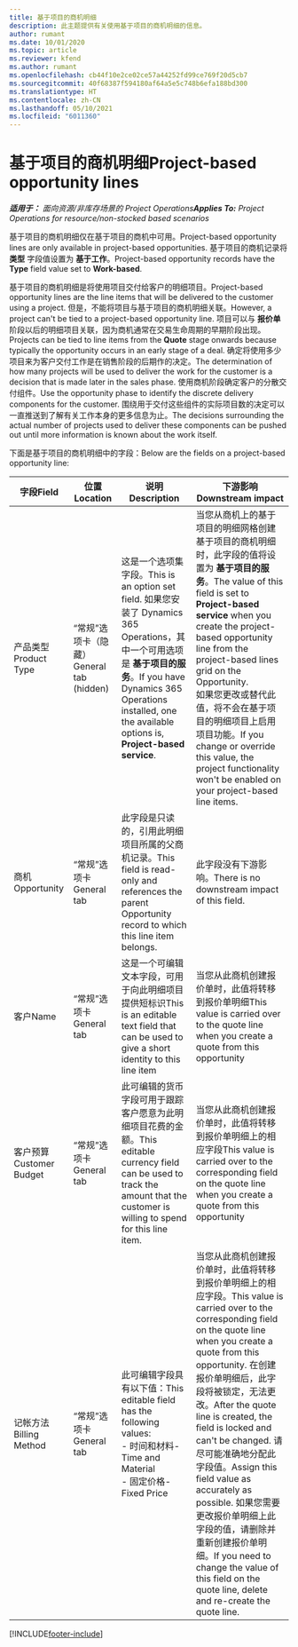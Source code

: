 ```yaml
---
title: 基于项目的商机明细
description: 此主题提供有关使用基于项目的商机明细的信息。
author: rumant
ms.date: 10/01/2020
ms.topic: article
ms.reviewer: kfend
ms.author: rumant
ms.openlocfilehash: cb44f10e2ce02ce57a44252fd99ce769f20d5cb7
ms.sourcegitcommit: 40f68387f594180af64a5e5c748b6efa188bd300
ms.translationtype: HT
ms.contentlocale: zh-CN
ms.lasthandoff: 05/10/2021
ms.locfileid: "6011360"
---
```

# <a name="project-based-opportunity-lines"></a><span data-ttu-id="679fd-103">基于项目的商机明细</span><span class="sxs-lookup"><span data-stu-id="679fd-103">Project-based opportunity lines</span></span>

<span data-ttu-id="679fd-104">_**适用于：** 面向资源/非库存场景的 Project Operations_</span><span class="sxs-lookup"><span data-stu-id="679fd-104">_**Applies To:** Project Operations for resource/non-stocked based scenarios_</span></span>


<span data-ttu-id="679fd-105">基于项目的商机明细仅在基于项目的商机中可用。</span><span class="sxs-lookup"><span data-stu-id="679fd-105">Project-based opportunity lines are only available in project-based opportunities.</span></span> <span data-ttu-id="679fd-106">基于项目的商机记录将 **类型** 字段值设置为 **基于工作**。</span><span class="sxs-lookup"><span data-stu-id="679fd-106">Project-based opportunity records have the **Type** field value set to **Work-based**.</span></span>

<span data-ttu-id="679fd-107">基于项目的商机明细是将使用项目交付给客户的明细项目。</span><span class="sxs-lookup"><span data-stu-id="679fd-107">Project-based opportunity lines are the line items that will be delivered to the customer using a project.</span></span> <span data-ttu-id="679fd-108">但是，不能将项目与基于项目的商机明细关联。</span><span class="sxs-lookup"><span data-stu-id="679fd-108">However, a project can't be tied to a project-based opportunity line.</span></span> <span data-ttu-id="679fd-109">项目可以与 **报价单** 阶段以后的明细项目关联，因为商机通常在交易生命周期的早期阶段出现。</span><span class="sxs-lookup"><span data-stu-id="679fd-109">Projects can be tied to line items from the **Quote** stage onwards because typically the opportunity occurs in an early stage of a deal.</span></span> <span data-ttu-id="679fd-110">确定将使用多少项目来为客户交付工作是在销售阶段的后期作的决定。</span><span class="sxs-lookup"><span data-stu-id="679fd-110">The determination of how many projects will be used to deliver the work for the customer is a decision that is made later in the sales phase.</span></span> <span data-ttu-id="679fd-111">使用商机阶段确定客户的分散交付组件。</span><span class="sxs-lookup"><span data-stu-id="679fd-111">Use the opportunity phase to identify the discrete delivery components for the customer.</span></span> <span data-ttu-id="679fd-112">围绕用于交付这些组件的实际项目数的决定可以一直推送到了解有关工作本身的更多信息为止。</span><span class="sxs-lookup"><span data-stu-id="679fd-112">The decisions surrounding the actual number of projects used to deliver these components can be pushed out until more information is known about the work itself.</span></span>

<span data-ttu-id="679fd-113">下面是基于项目的商机明细中的字段：</span><span class="sxs-lookup"><span data-stu-id="679fd-113">Below are the fields on a project-based opportunity line:</span></span>

| <span data-ttu-id="679fd-114">**字段**</span><span class="sxs-lookup"><span data-stu-id="679fd-114">**Field**</span></span> | <span data-ttu-id="679fd-115">**位置**</span><span class="sxs-lookup"><span data-stu-id="679fd-115">**Location**</span></span> | <span data-ttu-id="679fd-116">**说明**</span><span class="sxs-lookup"><span data-stu-id="679fd-116">**Description**</span></span> | <span data-ttu-id="679fd-117">**下游影响**</span><span class="sxs-lookup"><span data-stu-id="679fd-117">**Downstream impact**</span></span> |
| --- | --- | --- | --- |
| <span data-ttu-id="679fd-118">产品类型</span><span class="sxs-lookup"><span data-stu-id="679fd-118">Product Type</span></span> | <span data-ttu-id="679fd-119">“常规”选项卡（隐藏）</span><span class="sxs-lookup"><span data-stu-id="679fd-119">General tab (hidden)</span></span> | <span data-ttu-id="679fd-120">这是一个选项集字段。</span><span class="sxs-lookup"><span data-stu-id="679fd-120">This is an option set field.</span></span> <span data-ttu-id="679fd-121">如果您安装了 Dynamics 365 Operations，其中一个可用选项是 **基于项目的服务**。</span><span class="sxs-lookup"><span data-stu-id="679fd-121">If you have Dynamics 365 Operations installed, one the available options is, **Project-based service**.</span></span>  | <span data-ttu-id="679fd-122">当您从商机上的基于项目的明细网格创建基于项目的商机明细时，此字段的值将设置为 **基于项目的服务**。</span><span class="sxs-lookup"><span data-stu-id="679fd-122">The value of this field is set to **Project-based service** when you create the project-based opportunity line from the project-based lines grid on the Opportunity.</span></span> <br> <span data-ttu-id="679fd-123">如果您更改或替代此值，将不会在基于项目的明细项目上启用项目功能。</span><span class="sxs-lookup"><span data-stu-id="679fd-123">If you change or override this value, the project functionality won't be enabled on your project-based line items.</span></span> |
| <span data-ttu-id="679fd-124">商机​​</span><span class="sxs-lookup"><span data-stu-id="679fd-124">Opportunity</span></span> | <span data-ttu-id="679fd-125">“常规”选项卡</span><span class="sxs-lookup"><span data-stu-id="679fd-125">General tab</span></span> | <span data-ttu-id="679fd-126">此字段是只读的，引用此明细项目所属的父商机记录。</span><span class="sxs-lookup"><span data-stu-id="679fd-126">This field is read-only and references the parent Opportunity record to which this line item belongs.</span></span> | <span data-ttu-id="679fd-127">此字段没有下游影响。</span><span class="sxs-lookup"><span data-stu-id="679fd-127">There is no downstream impact of this field.</span></span> |
| <span data-ttu-id="679fd-128">客户</span><span class="sxs-lookup"><span data-stu-id="679fd-128">Name</span></span> | <span data-ttu-id="679fd-129">“常规”选项卡</span><span class="sxs-lookup"><span data-stu-id="679fd-129">General tab</span></span> | <span data-ttu-id="679fd-130">这是一个可编辑文本字段，可用于向此明细项目提供短标识</span><span class="sxs-lookup"><span data-stu-id="679fd-130">This is an editable text field that can be used to give a short identity to this line item</span></span> | <span data-ttu-id="679fd-131">当您从此商机创建报价单时，此值将转移到报价单明细</span><span class="sxs-lookup"><span data-stu-id="679fd-131">This value is carried over to the quote line when you create a quote from this opportunity</span></span> |
| <span data-ttu-id="679fd-132">客户预算</span><span class="sxs-lookup"><span data-stu-id="679fd-132">Customer Budget</span></span> | <span data-ttu-id="679fd-133">“常规”选项卡</span><span class="sxs-lookup"><span data-stu-id="679fd-133">General tab</span></span> | <span data-ttu-id="679fd-134">此可编辑的货币字段可用于跟踪客户愿意为此明细项目花费的金额。</span><span class="sxs-lookup"><span data-stu-id="679fd-134">This editable currency field can be used to track the amount that the customer is willing to spend for this line item.</span></span> | <span data-ttu-id="679fd-135">当您从此商机创建报价单时，此值将转移到报价单明细上的相应字段</span><span class="sxs-lookup"><span data-stu-id="679fd-135">This value is carried over to the corresponding field on the quote line when you create a quote from this opportunity</span></span> |
| <span data-ttu-id="679fd-136">记帐方法</span><span class="sxs-lookup"><span data-stu-id="679fd-136">Billing Method</span></span> | <span data-ttu-id="679fd-137">“常规”选项卡</span><span class="sxs-lookup"><span data-stu-id="679fd-137">General tab</span></span> | <span data-ttu-id="679fd-138">此可编辑字段具有以下值：</span><span class="sxs-lookup"><span data-stu-id="679fd-138">This editable field has the following values:</span></span></br><span data-ttu-id="679fd-139">- 时间和材料</span><span class="sxs-lookup"><span data-stu-id="679fd-139">- Time and Material</span></span></br><span data-ttu-id="679fd-140">- 固定价格</span><span class="sxs-lookup"><span data-stu-id="679fd-140">- Fixed Price</span></span> | <span data-ttu-id="679fd-141">当您从此商机创建报价单时，此值将转移到报价单明细上的相应字段。</span><span class="sxs-lookup"><span data-stu-id="679fd-141">This value is carried over to the corresponding field on the quote line when you create a quote from this opportunity.</span></span> <span data-ttu-id="679fd-142">在创建报价单明细后，此字段将被锁定，无法更改。</span><span class="sxs-lookup"><span data-stu-id="679fd-142">After the quote line is created, the field is locked and can't be changed.</span></span> <span data-ttu-id="679fd-143">请尽可能准确地分配此字段值。</span><span class="sxs-lookup"><span data-stu-id="679fd-143">Assign this field value as accurately as possible.</span></span> <span data-ttu-id="679fd-144">如果您需要更改报价单明细上此字段的值，请删除并重新创建报价单明细。</span><span class="sxs-lookup"><span data-stu-id="679fd-144">If you need to change the value of this field on the quote line, delete and re-create the quote line.</span></span> |


[!INCLUDE[footer-include](../includes/footer-banner.md)]